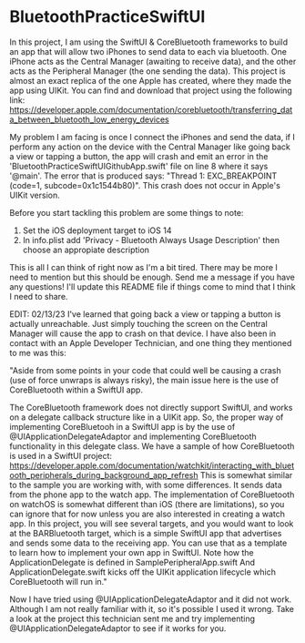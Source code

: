 # BluetoothPracticeSwiftUI

In this project, I am using the SwiftUI & CoreBluetooth frameworks to build an app that will allow two iPhones to send data to each via bluetooth.
One iPhone acts as the Central Manager (awaiting to receive data), and the other acts as the Peripheral Manager (the one sending the data).
This project is almost an exact replica of the one Apple has created, where they made the app using UIKit. You can find and download that project using the
following link: https://developer.apple.com/documentation/corebluetooth/transferring_data_between_bluetooth_low_energy_devices

My problem I am facing is once I connect the iPhones and send the data, if I perform any action on the device with the Central Manager like going back
a view or tapping a button, the app will crash and emit an error in the 'BluetoothPracticeSwiftUIGithubApp.swift' file on line 8 where it says '@main'.
The error that is produced says: "Thread 1: EXC_BREAKPOINT (code=1, subcode=0x1c1544b80)". This crash does not occur in Apple's UIKit version.

Before you start tackling this problem are some things to note:
1. Set the iOS deployment target to iOS 14
2. In info.plist add 'Privacy - Bluetooth Always Usage Description' then choose an appropiate description

This is all I can think of right now as I'm a bit tired. There may be more I need to mention but this should be enough. Send me a message if you have
any questions! I'll update this README file if things come to mind that I think I need to share.


EDIT: 02/13/23
I've learned that going back a view or tapping a button is actually unreachable. Just simply touching the screen on the Central Manager will cause the app to crash on that device. I have also been in contact with an Apple Developer Technician, and one thing they mentioned to me was this:

"Aside from some points in your code that could well be causing a crash (use of force unwraps is always risky), the main issue here is the use of CoreBluetooth within a SwiftUI app.

The CoreBluetooth framework does not directly support SwiftUI, and works on a delegate callback structure like in a UIKit app. So, the proper way of implementing CoreBluetooh in a SwiftUI app is by the use of @UIApplicationDelegateAdaptor and implementing CoreBluetooth functionality in this delegate class.
We have a sample of how CoreBluetooth is used in a SwiftUI project: https://developer.apple.com/documentation/watchkit/interacting_with_bluetooth_peripherals_during_background_app_refresh
This is somewhat similar to the sample you are working with, with some differences. It sends data from the phone app to the watch app. The implementation of CoreBluetooth on watchOS is somewhat different than iOS (there are limitations), so you can ignore that for now unless you are also interested in creating a watch app.
In this project, you will see several targets, and you would want to look at the BARBluetooth target, which is a simple SwiftUI app that advertises and sends some data to the receiving app.
You can use that as a template to learn how to implement your own app in SwiftUI.
Note how the ApplicationDelegate is defined in SamplePeripheralApp.swift
And ApplicationDelegate.swift kicks off the UIKit application lifecycle which CoreBluetooth will run in."

Now I have tried using @UIApplicationDelegateAdaptor and it did not work. Although I am not really familiar with it, so it's possible I used it wrong. Take a look at the project this technician sent me and try implementing @UIApplicationDelegateAdaptor to see if it works for you.
